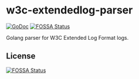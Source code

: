# w3c-extendedlog-parser
[![GoDoc](https://godoc.org/github.com/stephane-martin/w3c-extendedlog-parser?status.svg)](https://godoc.org/github.com/stephane-martin/w3c-extendedlog-parser)
[![FOSSA Status](https://app.fossa.io/api/projects/git%2Bgithub.com%2Fstephane-martin%2Fw3c-extendedlog-parser.svg?type=shield)](https://app.fossa.io/projects/git%2Bgithub.com%2Fstephane-martin%2Fw3c-extendedlog-parser?ref=badge_shield)

Golang parser for W3C Extended Log Format logs.



## License
[![FOSSA Status](https://app.fossa.io/api/projects/git%2Bgithub.com%2Fstephane-martin%2Fw3c-extendedlog-parser.svg?type=large)](https://app.fossa.io/projects/git%2Bgithub.com%2Fstephane-martin%2Fw3c-extendedlog-parser?ref=badge_large)